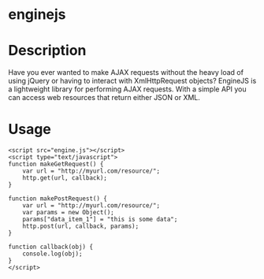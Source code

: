 enginejs
========

Description
===========

Have you ever wanted to make AJAX requests without the heavy load of using jQuery or having to interact with XmlHttpRequest objects? EngineJS is a lightweight library for performing AJAX requests. With a simple API you can access web resources that return either JSON or XML.

Usage
=====

    <script src="engine.js"></script>
    <script type="text/javascript">
    function makeGetRequest() {
    	var url = "http://myurl.com/resource/";
    	http.get(url, callback);
    }

    function makePostRequest() {
    	var url = "http://myurl.com/resource/";
    	var params = new Object();
    	params["data_item_1"] = "this is some data";
    	http.post(url, callback, params);
    }

    function callback(obj) {
    	console.log(obj);
    }
    </script>
